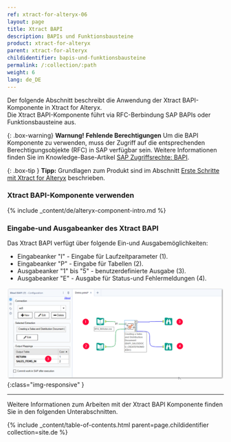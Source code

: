 ```yaml
---
ref: xtract-for-alteryx-06
layout: page
title: Xtract BAPI
description: BAPIs und Funktionsbausteine
product: xtract-for-alteryx
parent: xtract-for-alteryx
childidentifier: bapis-und-funktionsbausteine
permalink: /:collection/:path
weight: 6
lang: de_DE
---
```

Der folgende Abschnitt beschreibt die Anwendung der Xtract BAPI-Komponente in Xtract for Alteryx.<br> 
Die Xtract BAPI-Komponente führt via RFC-Berbindung SAP BAPIs oder Funktionsbausteine aus.


{: .box-warning}
**Warnung!** **Fehlende Berechtigungen**
Um die BAPI Komponente zu verwenden, muss der Zugriff auf die entsprechenden Berechtigungsobjekte (RFC) in SAP verfügbar sein. 
Weitere Informationen finden Sie im Knowledge-Base-Artikel [SAP Zugriffsrechte: BAPI](https://kb.theobald-software.com/sap/authority-objects-sap-user-rights#bapi).

{: .box-tip }
**Tipp:** Grundlagen zum Produkt sind im Abschnitt [Erste Schritte mit Xtract for Alteryx](./erste-schritte) beschrieben.

### Xtract BAPI-Komponente verwenden
{% include _content/de/alteryx-component-intro.md %}

### Eingabe-und Ausgabeanker des Xtract BAPI

Das Xtract BAPI verfügt über folgende Ein-und Ausgabemöglichkeiten:
- Eingabeanker "I" - Eingabe für Laufzeitparameter (1).
- Eingabeanker "P" - Eingabe für Tabellen (2).
- Ausgabeanker "1" bis "5" - benutzerdefinierte Ausgabe (3).
- Ausgabeanker "E" - Ausgabe für Status-und Fehlermeldungen (4).

![bapi-input](/img/content/xfa/bapi-input.png){:class="img-responsive" }

****

Weitere Informationen zum Arbeiten mit der Xtract BAPI Komponente finden Sie in den folgenden Unterabschnitten.

{% include _content/table-of-contents.html parent=page.childidentifier collection=site.de %}